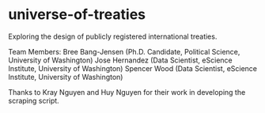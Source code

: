 # universe-of-treaties
Exploring the design of publicly registered international treaties.

Team Members:
Bree Bang-Jensen (Ph.D. Candidate, Political Science, University of Washington)
Jose Hernandez (Data Scientist, eScience Institute, University of Washington)
Spencer Wood (Data Scientist, eScience Institute, University of Washington)

Thanks to Kray Nguyen and Huy Nguyen for their work in developing the scraping script. 
